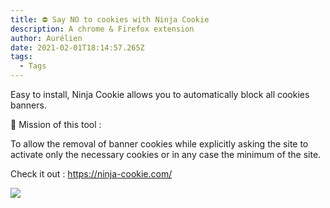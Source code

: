 ```yaml
---
title: ⛔ Say NO to cookies with Ninja Cookie
description: A chrome & Firefox extension
author: Aurélien
date: 2021-02-01T18:14:57.265Z
tags:
  - Tags
---
```

Easy to install, Ninja Cookie allows you to automatically block all cookies banners.

🎯 Mission of this tool : 

To allow the removal of banner cookies while explicitly asking the site to activate only the necessary cookies or in any case the minimum of the site.

Check it out : <https://ninja-cookie.com/>



![](/static/img/ninja.png)